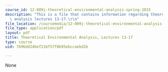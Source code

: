```yaml
---
course_id: 12-009j-theoretical-environmental-analysis-spring-2015
description: "This is a file that contains information regarding theoretical environmental\
  \ analysis lectures 13-17.\r\n"
file_location: /coursemedia/12-009j-theoretical-environmental-analysis-spring-2015/7696dd24bef216f57f0b95ebccaebd2b_MIT12_009JS15_13-17glacial.pdf
file_type: application/pdf
layout: pdf
title: Theoretical Environmental Analysis, Lectures 13-17
type: course
uid: 7696dd24bef216f57f0b95ebccaebd2b

---
```

None